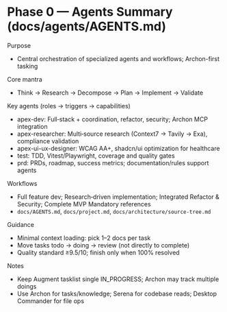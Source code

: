 # Phase 0 — Agents Summary (docs/agents/AGENTS.md)

Purpose
- Central orchestration of specialized agents and workflows; Archon-first tasking

Core mantra
- Think → Research → Decompose → Plan → Implement → Validate

Key agents (roles → triggers → capabilities)
- apex-dev: Full‑stack + coordination, refactor, security; Archon MCP integration
- apex-researcher: Multi‑source research (Context7 → Tavily → Exa), compliance validation
- apex-ui-ux-designer: WCAG AA+, shadcn/ui optimization for healthcare
- test: TDD, Vitest/Playwright, coverage and quality gates
- prd: PRDs, roadmap, success metrics; documentation/rules support agents

Workflows
- Full feature dev; Research‑driven implementation; Integrated Refactor & Security; Complete MVP
Mandatory references
- `docs/AGENTS.md`, `docs/project.md`, `docs/architecture/source-tree.md`

Guidance
- Minimal context loading: pick 1–2 docs per task
- Move tasks todo → doing → review (not directly to complete)
- Quality standard ≥9.5/10; finish only when 100% resolved

Notes
- Keep Augment tasklist single IN_PROGRESS; Archon may track multiple doings
- Use Archon for tasks/knowledge; Serena for codebase reads; Desktop Commander for file ops
